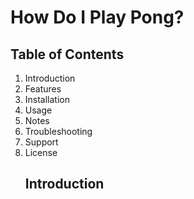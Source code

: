 <!DOCCTYPE html>
<html>
<head>
<title>Pong!</title>
</head>
<body>

<h1>How Do I Play Pong?</h1>
<h2>Table of Contents</h2>
<ol>
    <li> Introduction </li>
    <li> Features </li>
    <li> Installation </li>
    <li> Usage </li>
    <li> Notes </li>
    <li> Troubleshooting </li>
    <li> Support </li>
    <li> License </li>
<h2> Introduction </h2>

